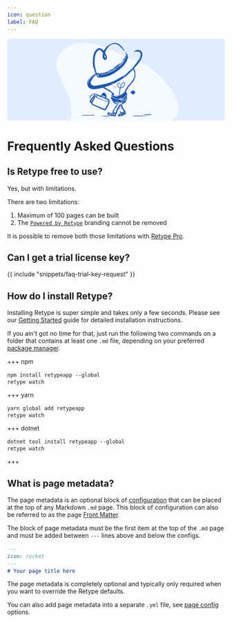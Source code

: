 ```yaml
---
icon: question
label: FAQ
---
```

![](/static/headers/faq.png)

# Frequently Asked Questions

## Is Retype free to use?

Yes, but with limitations.

There are two limitations:

1. Maximum of 100 pages can be built
2. The [`Powered by Retype`](/configuration/project.md#poweredbyretype) branding cannot be removed

It is possible to remove both those limitations with [Retype Pro](/pro).

## Can I get a trial license key?

{{ include "snippets/faq-trial-key-request" }}

## How do I install Retype?

Installing Retype is super simple and takes only a few seconds. Please see our [Getting Started](guides/getting-started.md) guide for detailed installation instructions.

If you ain't got no time for that, just run the following two commands on a folder that contains at least one `.md` file, depending on your preferred [package manager](guides/getting-started.md#prerequisites).

+++ npm
```
npm install retypeapp --global
retype watch
```
+++ yarn
```
yarn global add retypeapp
retype watch
```
+++ dotnet
```
dotnet tool install retypeapp --global
retype watch
```
+++

## What is page metadata?

The page metadata is an optional block of [configuration](configuration/page.md) that can be placed at the top of any Markdown `.md` page. This block of configuration can also be referred to as the page [Front Matter](https://jekyllrb.com/docs/front-matter/).

The block of page metadata must be the first item at the top of the `.md` page and must be added between `---` lines above and below the configs.

```md sample.md
---
icon: rocket
---
# Your page title here
```

The page metadata is completely optional and typically only required when you want to override the Retype defaults.

You can also add page metadata into a separate `.yml` file, see [page config](configuration/page.md#separate-yml-file) options.
